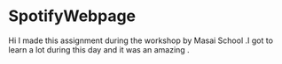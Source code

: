 # SpotifyWebpage
Hi I made this assignment during the workshop by Masai School .I got to learn a lot during this day and it was an amazing .
